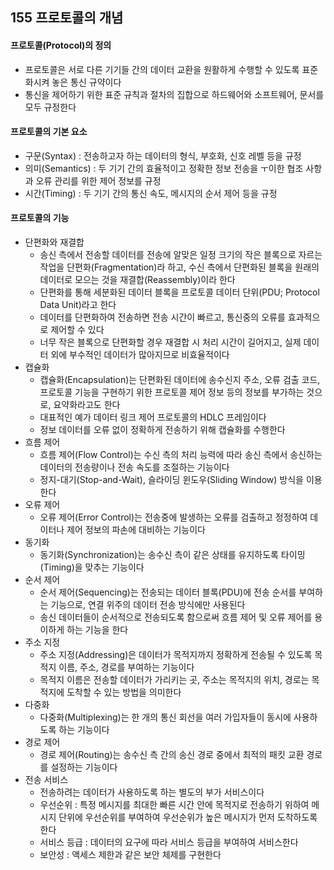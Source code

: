## 155 프로토콜의 개념

#### 프로토콜(Protocol)의 정의

- 프로토콜은 서로 다른 기기들 간의 데이터 교환을 원활하게 수행할 수 있도록 표준화시켜 놓은 통신 규약이다
- 통신을 제어하기 위한 표준 규칙과 절차의 집합으로 하드웨어와 소프트웨어, 문서를 모두 규정한다



#### 프로토콜의 기본 요소

- 구문(Syntax) : 전송하고자 하는 데이터의 형식, 부호화, 신호 레벨 등을 규정
- 의미(Semantics) : 두 기기 간의 효율적이고 정확한 정보 전송을 ㅜ이한 협조 사항과 오류 관리를 위한 제어 정보를 규정
- 시간(Timing) : 두 기기 간의 통신 속도, 메시지의 순서 제어 등을 규정



#### 프로토콜의 기능

- 단편화와 재결합
  - 송신 측에서 전송할 데이터를 전송에 알맞은 일정 크기의 작은 블록으로 자르는 작업을 단편화(Fragmentation)라 하고, 수신 측에서 단편화된 블록을 원래의 데이터로 모으는 것을 재결합(Reassembly)이라 한다
  - 단편화를 통해 세분화된 데이터 블록을 프로토콜 데이터 단위(PDU; Protocol Data Unit)라고 한다
  - 데이터를 단편화하여 전송하면 전송 시간이 빠르고, 통신중의 오류를 효과적으로 제어할 수 있다
  - 너무 작은 블록으로 단편화할 경우 재결합 시 처리 시간이 길어지고, 실제 데이터 외에 부수적인 데이터가 많아지므로 비효율적이다
- 캡슐화
  - 캡슐화(Encapsulation)는 단편화된 데이터에 송수신지 주소, 오류 검출 코드, 프로토콜 기능을 구현하기 위한 프로토콜 제어 정보 등의 정보를 부가하는 것으로, 요약화라고도 한다
  - 대표적인 예가 데이터 링크 제어 프로토콜의 HDLC 프레임이다
  - 정보 데이터를 오류 없이 정확하게 전송하기 위해 캡슐화를 수행한다
- 흐름 제어
  - 흐름 제어(Flow Control)는 수신 측의 처리 능력에 따라 송신 측에서 송신하는 데이터의 전송량이나 전송 속도를 조절하는 기능이다
  - 정지-대기(Stop-and-Wait), 슬라이딩 윈도우(Sliding Window) 방식을 이용한다
- 오류 제어
  - 오류 제어(Error Control)는 전송중에 발생하는 오류를 검출하고 정정하여 데이터나 제어 정보의 파손에 대비하는 기능이다
- 동기화
  - 동기화(Synchronization)는 송수신 측이 같은 상태를 유지하도록 타이밍(Timing)을 맞추는 기능이다
- 순서 제어
  - 순서 제어(Sequencing)는 전송되는 데이터 블록(PDU)에 전송 순서를 부여하는 기능으로, 연결 위주의 데이터 전송 방식에만 사용된다
  - 송신 데이터들이 순서적으로 전송되도록 함으로써 흐름 제어 및 오류 제어를 용이하게 하는 기능을 한다
- 주소 지정
  - 주소 지정(Addressing)은 데이터가 목적지까지 정확하게 전송될 수 있도록 목적지 이름, 주소, 경로를 부여하는 기능이다
  - 목적지 이름은 전송할 데이터가 가리키는 곳, 주소는 목적지의 위치, 경로는 목적지에 도착할 수 있는 방법을 의미한다
- 다중화
  - 다중화(Multiplexing)는 한 개의 통신 회선을 여러 가입자들이 동시에 사용하도록 하는 기능이다
- 경로 제어
  - 경로 제어(Routing)는 송수신 측 간의 송신 경로 중에서 최적의 패킷 교환 경로를 설정하는 기능이다
- 전송 서비스
  - 전송하려는 데이터가 사용하도록 하는 별도의 부가 서비스이다
  - 우선순위 : 특정 메시지를 최대한 빠른 시간 안에 목적지로 전송하기 위하여 메시지 단위에 우선순위를 부여하여 우선순위가 높은 메시지가 먼저 도착하도록 한다
  - 서비스 등급 : 데이터의 요구에 따라 서비스 등급을 부여하여 서비스한다
  - 보안성 : 액세스 제한과 같은 보안 체제를 구현한다